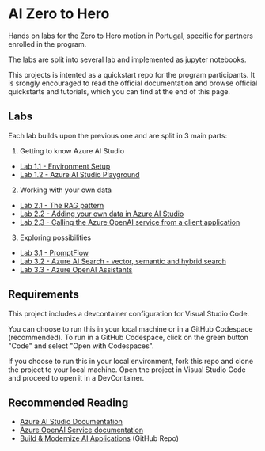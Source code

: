 # AI Zero to Hero
Hands on labs for the Zero to Hero motion in Portugal, specific for partners enrolled in the program.

The labs are split into several lab and implemented as jupyter notebooks.

This projects is intented as a quickstart repo for the program participants. It is srongly encouraged to read the official documentation and browse official quickstarts and tutorials, which you can find at the end of this page.

## Labs

Each lab builds upon the previous one and are split in 3 main parts:

1. Getting to know Azure AI Studio
   
* [Lab 1.1 - Environment Setup](./labs/11-setup.ipynb)
* [Lab 1.2 - Azure AI Studio Playground](./labs/12-playground.ipynb)
  
2. Working with your own data
   
* [Lab 2.1 - The RAG pattern](./labs/21-rag.ipynb)
* [Lab 2.2 - Adding your own data in Azure AI Studio](./labs/22-owndata.ipynb)
* [Lab 2.3 - Calling the Azure OpenAI service from a client application](./labs/23-clientapp.ipynb)
  
3. Exploring possibilities
* [Lab 3.1 - PromptFlow](./labs/31-promptflow.ipynb)
* [Lab 3.2 - Azure AI Search - vector, semantic and hybrid search](./labs/32-search.ipynb)
* [Lab 3.3 - Azure OpenAI Assistants](./labs/33-assistants.ipynb)

## Requirements

This project includes a devcontainer configuration for Visual Studio Code. 

You can choose to run this in your local machine or in a GitHub Codespace (recommended). To run in a GitHub Codespace, click on the green button "Code" and select "Open with Codespaces".

If you choose to run this in your local environment, fork this repo and clone the project to your local machine. Open the project in Visual Studio Code and proceed to open it in a DevContainer.

## Recommended Reading

* [Azure AI Studio Documentation](https://docs.microsoft.com/en-us/azure/ai-studio/)
* [Azure OpenAI Service documentation](https://learn.microsoft.com/en-us/azure/ai-services/openai/)
* [Build & Modernize AI Applications](https://github.com/Azure/Build-Modern-AI-Apps) (GitHub Repo)

